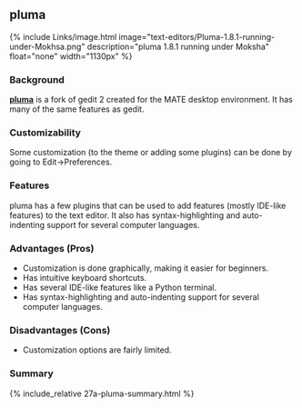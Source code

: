 ## pluma
{% include Links/image.html image="text-editors/Pluma-1.8.1-running-under-Mokhsa.png" description="pluma 1.8.1 running under Moksha" float="none" width="1130px" %}

### Background
[**pluma**](https://github.com/mate-desktop/pluma) is a fork of gedit 2 created for the MATE desktop environment. It has many of the same features as gedit.

### Customizability
Some customization (to the theme or adding some plugins) can be done by going to Edit→Preferences.

### Features
pluma has a few plugins that can be used to add features (mostly IDE-like features) to the text editor. It also has syntax-highlighting and auto-indenting support for several computer languages.

### Advantages (Pros)
* Customization is done graphically, making it easier for beginners.
* Has intuitive keyboard shortcuts.
* Has several IDE-like features like a Python terminal.
* Has syntax-highlighting and auto-indenting support for several computer languages.

### Disadvantages (Cons)
* Customization options are fairly limited.

### Summary
{% include_relative 27a-pluma-summary.html %}
